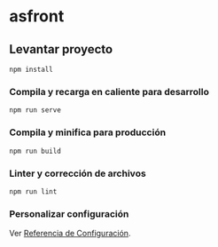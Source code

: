 # asfront

## Levantar proyecto

```
npm install
```

### Compila y recarga en caliente para desarrollo

```
npm run serve
```

### Compila y minifica para producción

```
npm run build
```

### Linter y corrección de archivos

```
npm run lint
```

### Personalizar configuración

Ver [Referencia de Configuración](https://cli.vuejs.org/config/).
